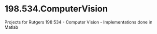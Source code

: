 # 198.534.ComputerVision
Projects for Rutgers 198:534 - Computer Vision - Implementations done in Matlab
